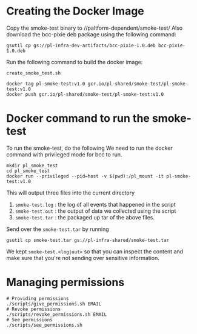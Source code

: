 # Creating the Docker Image
Copy the smoke-test binary to //paltform-dependent/smoke-test/
Also download the bcc-pixie deb package using the following command:
```
gsutil cp gs://pl-infra-dev-artifacts/bcc-pixie-1.0.deb bcc-pixie-1.0.deb
```
Run the following command to build the docker image:
```
create_smoke_test.sh

docker tag pl-smoke-test:v1.0 gcr.io/pl-shared/smoke-test/pl-smoke-test:v1.0
docker push gcr.io/pl-shared/smoke-test/pl-smoke-test:v1.0
```

# Docker command to run the smoke-test

To run the smoke-test, do the following
We need to run the docker command with privileged mode for bcc to run.
```
mkdir pl_smoke_test
cd pl_smoke_test
docker run --privileged --pid=host -v $(pwd):/pl_mount -it pl-smoke-test:v1.0
```

This will output three files into the current directory
1. `smoke-test.log` : the log of all events that happened in the script
2. `smoke-test.out` : the output of data we collected using the script
3. `smoke-test.tar` : the packaged up tar of the above files.

Send over the `smoke-test.tar` by running
```
gsutil cp smoke-test.tar gs://pl-infra-shared/smoke-test.tar
```

We kept `smoke-test.<log|out>` so that you can inspect the content and make sure
that you're not sending over sensitive information.



# Managing permissions
```
# Providing permissions
./scripts/give_permissions.sh EMAIL
# Revoke permissions
./scripts/revoke_permissions.sh EMAIL
# See permissions
./scripts/see_permissions.sh
```
